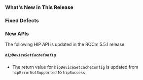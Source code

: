 <!-- markdownlint-disable first-line-h1 -->
<!-- markdownlint-disable no-duplicate-header -->
### What's New in This Release


### Fixed Defects



### New APIs

The following HIP API is updated in the ROCm 5.5.1 release:

##### `hipDeviceSetCacheConfig`

- The return value for `hipDeviceSetCacheConfig` is updated from `hipErrorNotSupported` to `hipSuccess`
